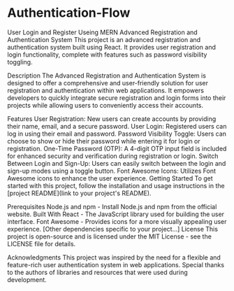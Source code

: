 # Authentication-Flow
User Login and Register Useing MERN
Advanced Registration and Authentication System
This project is an advanced registration and authentication system built using React. It provides user registration and login functionality, complete with features such as password visibility toggling.

Description
The Advanced Registration and Authentication System is designed to offer a comprehensive and user-friendly solution for user registration and authentication within web applications. It empowers developers to quickly integrate secure registration and login forms into their projects while allowing users to conveniently access their accounts.

Features
User Registration: New users can create accounts by providing their name, email, and a secure password.
User Login: Registered users can log in using their email and password.
Password Visibility Toggle: Users can choose to show or hide their password while entering it for login or registration.
One-Time Password (OTP): A 4-digit OTP input field is included for enhanced security and verification during registration or login.
Switch Between Login and Sign-Up: Users can easily switch between the login and sign-up modes using a toggle button.
Font Awesome Icons: Utilizes Font Awesome icons to enhance the user experience.
Getting Started
To get started with this project, follow the installation and usage instructions in the [project README](link to your project's README).

Prerequisites
Node.js and npm - Install Node.js and npm from the official website.
Built With
React - The JavaScript library used for building the user interface.
Font Awesome - Provides icons for a more visually appealing user experience.
[Other dependencies specific to your project...]
License
This project is open-source and is licensed under the MIT License - see the LICENSE file for details.

Acknowledgments
This project was inspired by the need for a flexible and feature-rich user authentication system in web applications. Special thanks to the authors of libraries and resources that were used during development.
